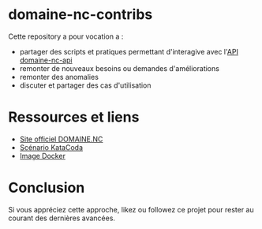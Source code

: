 # domaine-nc-contribs

Cette repository a pour vocation a : 

- partager des scripts et pratiques permettant d'interagive avec l'[API domaine-nc-api](https://hub.docker.com/r/optnc/domaine-nc-api)
- remonter de nouveaux besoins ou demandes d'améliorations
- remonter des anomalies
- discuter et partager des cas d'utilisation

# Ressources et liens

- [Site officiel DOMAINE.NC](https://www.domaine.nc/)
- [Scénario KataCoda](https://www.katacoda.com/opt-labs/courses/domaine-nc/discover)
- [Image Docker](https://hub.docker.com/r/optnc/domaine-nc-api)

# Conclusion

Si vous appréciez cette approche, likez ou followez ce projet pour rester au courant des dernières avancées.
